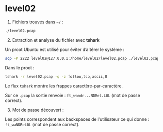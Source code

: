 # level02

1. Fichiers trouvés dans `~/` :

```bash
./level02.pcap
```

2) Extraction et analyse du fichier avec **tshark**

Un proot Ubuntu est utilisé pour éviter d’altérer le système :

```bash
scp -P 2222 level02@127.0.0.1:/home/level02/level02.pcap ./level02.pcap
```

Dans le proot :


```bash
tshark -r level02.pcap -q -z follow,tcp,ascii,0
```

Le flux `tshark` montre les frappes caractère-par-caractère.

Sur ce `.pcap` la sortie renvoie : `ft_wandr...NDRel.L0L` (mot de passe correct).

3) Mot de passe découvert :

Les points correspondent aux backspaces de l'utilisateur ce qui donne : `ft_waNDReL0L` (mot de passe correct).
